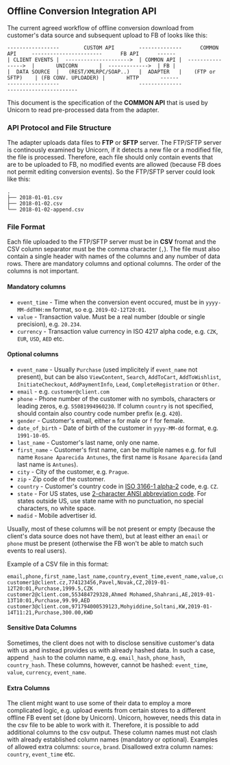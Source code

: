 ## Offline Conversion Integration API

The current agreed workflow of offline conversion download from customer's data source and subsequent upload to FB of looks like this:

```
-----------------        CUSTOM API        --------------      COMMON API     -----------------------      FB API      ------
| CLIENT EVENTS |  --------------------->  | COMMON API |  ---------------->  |       UNICORN       |  ------------->  | FB |
|  DATA SOURCE  |   (REST/XMLRPC/SOAP..)   |  ADAPTER   |    (FTP or SFTP)    | (FB CONV. UPLOADER) |       HTTP       ------
-----------------                          --------------                     -----------------------
```

This document is the specification of the **COMMON API** that is used by Unicorn to read pre-processed data from the adapter.

### API Protocol and File Structure

The adapter uploads data files to **FTP** or **SFTP** server. The FTP/SFTP server is continously examined by Unicorn, if it detects a new file or a modified file, the file is processed. Therefore, each file should only contain events that are to be uploaded to FB, no modified events are allowed (because FB does not permit editing conversion events). So the FTP/SFTP server could look like this:

```
.
├── 2018-01-01.csv
├── 2018-01-02.csv
└── 2018-01-02-append.csv
```

### File Format

Each file uploaded to the FTP/SFTP server must be in **CSV** fromat and the CSV column separator must be the comma character (`,`). The file must also contain a single header with names of the columns and any number of data rows. There are mandatory columns and optional columns. The order of the columns is not important.

#### Mandatory columns

* `event_time` - Time when the conversion event occured, must be in `yyyy-MM-ddTHH:mm` format, so e.g. `2019-02-12T20:01`.
* `value` - Transaction value. Must be a real number (double or single precision), e.g. `20.234`.
* `currency` - Transaction value currency in ISO 4217 alpha code, e.g. `CZK`, `EUR`, `USD`, `AED` etc.

#### Optional columns

 * `event_name` - Usually `Purchase` (used implicitely if `event_name` not present), but can be also `ViewContent`, `Search`, `AddToCart`, `AddToWishlist`, `InitiateCheckout`, `AddPaymentInfo`, `Lead`, `CompleteRegistration` or `Other`.
 * `email` - e.g. `customer@client.com`
 * `phone` - Phone number of the customer with no symbols, characters or leading zeros, e.g. `55081994960230`. If column `country` is not specified, should contain also country code number prefix (e.g. `420`).
 * `gender` - Customer's email, either `m` for male or `f` for female.
 * `date_of_birth` - Date of birth of the customer in `yyyy-MM-dd` format, e.g. `1991-10-05`.
 * `last_name` - Customer's last name, only one name.
 * `first_name` - Customer's first name, can be multiple names e.g. for full name `Rosane Aparecida Antunes`, the first name is `Rosane Aparecida` (and last name is `Antunes`).
 * `city` - City of the customer, e.g. `Prague`.
 * `zip` - Zip code of the customer.
 * `country` - Customer's country code in [ISO 3166-1 alpha-2](https://en.wikipedia.org/wiki/ISO_3166-1_alpha-2) code, e.g. `CZ`.
 * `state` - For US states, use [2-character ANSI abbreviation code](https://en.wikipedia.org/wiki/Federal_Information_Processing_Standard_state_code). For states outside US, use state name with no punctuation, no special characters, no white space.
 * `madid` - Mobile advertiser id.
 
Usually, most of these columns will be not present or empty (because the client's data source does not have them), but at least either an `email` or `phone` must be present (otherwise the FB won't be able to match such events to real users).
 
Example of a CSV file in this format:
 
```
email,phone,first_name,last_name,country,event_time,event_name,value,currency
customer1@client.cz,774123456,Pavel,Novak,CZ,2019-01-12T20:01,Purchase,1999.5,CZK
customer2@client.com,553484729328,Ahmed Mohamed,Shahrani,AE,2019-01-13T10:01,Purchase,99.99,AED
customer3@client.com,971794000539123,Mohyiddine,Soltani,KW,2019-01-14T11:21,Purchase,300.00,KWD
```
 
#### Sensitive Data Columns

Sometimes, the client does not with to disclose sensitive customer's data with us and instead provides us with already hashed data. In such a case, append `_hash` to the column name, e.g. `email_hash`, `phone_hash`, `country_hash`. These columns, however, cannot be hashed: `event_time`, `value`, `currency`, `event_name`.

#### Extra Columns

The client might want to use some of their data to employ a more complicated logic, e.g. upload events from certain stores to a different offline FB event set (done by Unicorn). Unicorn, however, needs this data in the csv file to be able to work with it. Therefore, it is possible to add additional columns to the csv output. These column names must not clash with already established column names (mandatory or optional). Examples of allowed extra columns: `source`, `brand`. Disallowed extra column names: `country`, `event_time` etc.
